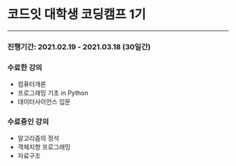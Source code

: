 # 코드잇 대학생 코딩캠프 1기

---

### 진행기간: 2021.02.19 - 2021.03.18 (30일간)

### 수료한 강의

- 컴퓨터개론
- 프로그래밍 기초 in Python
- 데이터사이언스 입문

### 수료중인 강의

- 알고리즘의 정석
- 객체지향 프로그래밍
- 자료구조
